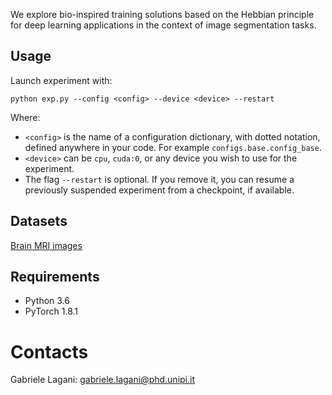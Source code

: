 We explore bio-inspired training solutions based on the Hebbian principle
for deep learning applications in the context of image segmentation tasks.

## Usage
Launch experiment with:
```
python exp.py --config <config> --device <device> --restart
```
Where:
 - `<config>` is the name of a configuration dictionary, with dotted 
 notation, defined anywhere in your code. For example
 `configs.base.config_base`.
 - `<device>` can be `cpu`, `cuda:0`, or any device you wish to use for
 the experiment.
 - The flag `--restart` is optional. If you remove it, you can resume a 
 previously suspended experiment from a checkpoint, if available.

## Datasets
[Brain MRI images](https://www.kaggle.com/mateuszbuda/lgg-mri-segmentation)

## Requirements
- Python  3.6
- PyTorch 1.8.1

# Contacts
Gabriele Lagani: gabriele.lagani@phd.unipi.it
